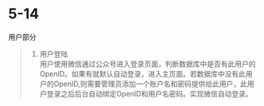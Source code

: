 # 5-14

用户部分  
> 1. 用户登陆  
> 用户使用微信通过公众号进入登录页面，判断数据库中是否有此用户的OpenID。如果有就默认自动登录，进入主页面。若数据库中没有此用户的OpenID,则需要管理员添加一个账户名和密码提供给此用户，此用户登录之后后台自动绑定OpenID和用户名密码。实现微信自动登录。
